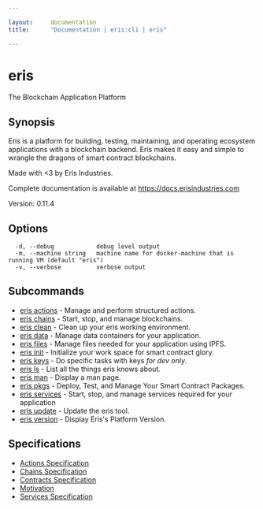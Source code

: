 ```yaml
---

layout:     documentation
title:      "Documentation | eris:cli | eris"

---
```


# eris

The Blockchain Application Platform

## Synopsis

Eris is a platform for building, testing, maintaining, and operating
ecosystem applications with a blockchain backend. Eris makes it easy
and simple to wrangle the dragons of smart contract blockchains.

Made with <3 by Eris Industries.

Complete documentation is available at https://docs.erisindustries.com

Version:
  0.11.4

## Options

```
  -d, --debug            debug level output
  -m, --machine string   machine name for docker-machine that is running VM (default "eris")
  -v, --verbose          verbose output
```

## Subcommands

* [eris actions](https://docs.erisindustries.com/documentation/eris-cli/0.11.4/eris_actions/)	 - Manage and perform structured actions.
* [eris chains](https://docs.erisindustries.com/documentation/eris-cli/0.11.4/eris_chains/)	 - Start, stop, and manage blockchains.
* [eris clean](https://docs.erisindustries.com/documentation/eris-cli/0.11.4/eris_clean/)	 - Clean up your eris working environment.
* [eris data](https://docs.erisindustries.com/documentation/eris-cli/0.11.4/eris_data/)	 - Manage data containers for your application.
* [eris files](https://docs.erisindustries.com/documentation/eris-cli/0.11.4/eris_files/)	 - Manage files needed for your application using IPFS.
* [eris init](https://docs.erisindustries.com/documentation/eris-cli/0.11.4/eris_init/)	 - Initialize your work space for smart contract glory.
* [eris keys](https://docs.erisindustries.com/documentation/eris-cli/0.11.4/eris_keys/)	 - Do specific tasks with keys *for dev only*.
* [eris ls](https://docs.erisindustries.com/documentation/eris-cli/0.11.4/eris_ls/)	 - List all the things eris knows about.
* [eris man](https://docs.erisindustries.com/documentation/eris-cli/0.11.4/eris_man/)	 - Display a man page.
* [eris pkgs](https://docs.erisindustries.com/documentation/eris-cli/0.11.4/eris_pkgs/)	 - Deploy, Test, and Manage Your Smart Contract Packages.
* [eris services](https://docs.erisindustries.com/documentation/eris-cli/0.11.4/eris_services/)	 - Start, stop, and manage services required for your application
* [eris update](https://docs.erisindustries.com/documentation/eris-cli/0.11.4/eris_update/)	 - Update the eris tool.
* [eris version](https://docs.erisindustries.com/documentation/eris-cli/0.11.4/eris_version/)	 - Display Eris's Platform Version.

## Specifications

* [Actions Specification](https://docs.erisindustries.com/documentation/eris-cli/0.11.4/actions_specification/)
* [Chains Specification](https://docs.erisindustries.com/documentation/eris-cli/0.11.4/chains_specification/)
* [Contracts Specification](https://docs.erisindustries.com/documentation/eris-cli/0.11.4/contracts_specification/)
* [Motivation](https://docs.erisindustries.com/documentation/eris-cli/0.11.4/motivation/)
* [Services Specification](https://docs.erisindustries.com/documentation/eris-cli/0.11.4/services_specification/)

